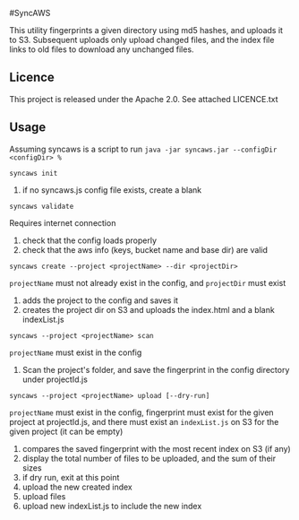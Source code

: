 #SyncAWS

This utility fingerprints a given directory using md5 hashes, and uploads it to S3.
Subsequent uploads only upload changed files, and the index file links to old files
to download any unchanged files.

## Licence
This project is released under the Apache 2.0. See attached LICENCE.txt

## Usage
Assuming syncaws is a script to run `java -jar syncaws.jar --configDir <configDir> %`

`syncaws init`

1. if no syncaws.js config file exists, create a blank

`syncaws validate`

Requires internet connection

1. check that the config loads properly
2. check that the aws info (keys, bucket name and base dir) are valid 

`syncaws create --project <projectName> --dir <projectDir>`

`projectName` must not already exist in the config, and `projectDir` must exist

1. adds the project to the config and saves it
2. creates the project dir on S3 and uploads the index.html and a blank indexList.js

`syncaws --project <projectName> scan`

`projectName` must exist in the config

1. Scan the project's folder, and save the fingerprint in the config directory under projectId.js

`syncaws --project <projectName> upload [--dry-run]`

`projectName` must exist in the config, fingerprint must exist for the given project at projectId.js, and
there must exist an `indexList.js` on S3 for the given project (it can be empty)

1. compares the saved fingerprint with the most recent index on S3 (if any)
2. display the total number of files to be uploaded, and the sum of their sizes
3. if dry run, exit at this point
4. upload the new created index
5. upload files
6. upload new indexList.js to include the new index
